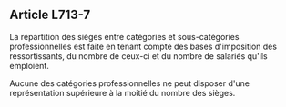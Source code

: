 Article L713-7
----
La répartition des sièges entre catégories et sous-catégories professionnelles
est faite en tenant compte des bases d'imposition des ressortissants, du nombre
de ceux-ci et du nombre de salariés qu'ils emploient.

Aucune des catégories professionnelles ne peut disposer d'une représentation
supérieure à la moitié du nombre des sièges.
